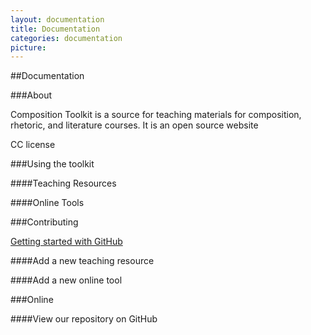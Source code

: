```yaml
---
layout: documentation
title: Documentation
categories: documentation
picture: 
---
```


##Documentation<span class="arrowh2"></span>

###About<span class="arrowh3"></span>

Composition Toolkit is a source for teaching materials for composition, rhetoric, and literature courses. It is an open source website 

CC license

###Using the toolkit <span class="arrowh3"></span>

####Teaching Resources <span class="arrowh4"></span>

####Online Tools <span class="arrowh4"></span>

###Contributing<span class="arrowh3"></span>

[Getting started with GitHub](https://help.github.com/articles/set-up-git)

####Add a new teaching resource <span class="arrowh4"></span>

####Add a new online tool <span class="arrowh4"></span>

###Online<span class="arrowh3"></span>

####View our repository on GitHub <span class="arrowh4"></span>